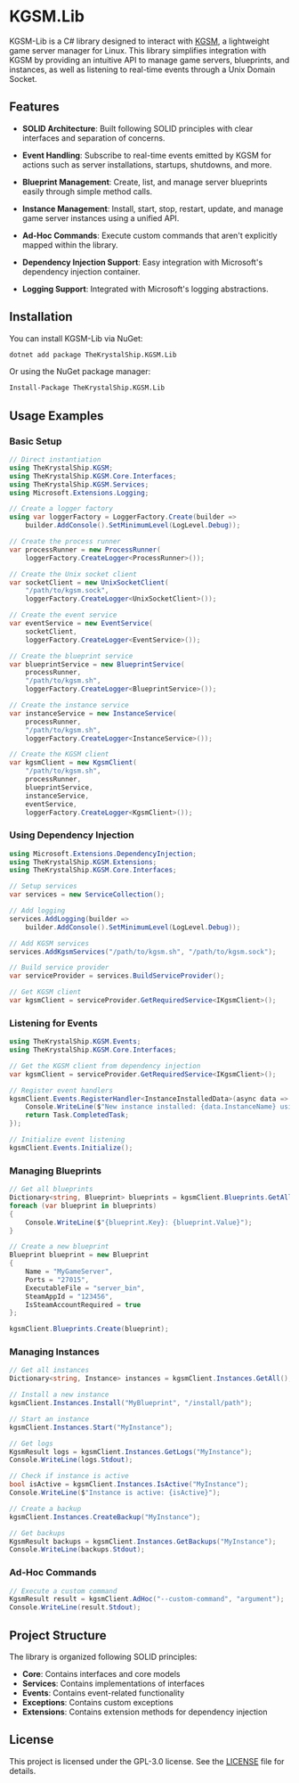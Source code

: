 # KGSM.Lib

KGSM-Lib is a C# library designed to interact with [KGSM][1], a lightweight 
game server manager for Linux. This library simplifies integration with KGSM 
by providing an intuitive API to manage game servers, blueprints, and 
instances, as well as listening to real-time events through a Unix Domain 
Socket.

## Features

- **SOLID Architecture**:
  Built following SOLID principles with clear interfaces and separation of concerns.

- **Event Handling**:
  Subscribe to real-time events emitted by KGSM for actions such as server 
  installations, startups, shutdowns, and more.

- **Blueprint Management**:
  Create, list, and manage server blueprints easily through simple method calls.

- **Instance Management**:
  Install, start, stop, restart, update, and manage game server instances 
  using a unified API.

- **Ad-Hoc Commands**:
  Execute custom commands that aren't explicitly mapped within the library.

- **Dependency Injection Support**:
  Easy integration with Microsoft's dependency injection container.

- **Logging Support**:
  Integrated with Microsoft's logging abstractions.

## Installation

You can install KGSM-Lib via NuGet:

```sh
dotnet add package TheKrystalShip.KGSM.Lib
```

Or using the NuGet package manager:

```sh
Install-Package TheKrystalShip.KGSM.Lib
```

## Usage Examples

### Basic Setup

```csharp
// Direct instantiation
using TheKrystalShip.KGSM;
using TheKrystalShip.KGSM.Core.Interfaces;
using TheKrystalShip.KGSM.Services;
using Microsoft.Extensions.Logging;

// Create a logger factory
using var loggerFactory = LoggerFactory.Create(builder => 
    builder.AddConsole().SetMinimumLevel(LogLevel.Debug));

// Create the process runner
var processRunner = new ProcessRunner(
    loggerFactory.CreateLogger<ProcessRunner>());

// Create the Unix socket client
var socketClient = new UnixSocketClient(
    "/path/to/kgsm.sock", 
    loggerFactory.CreateLogger<UnixSocketClient>());

// Create the event service
var eventService = new EventService(
    socketClient, 
    loggerFactory.CreateLogger<EventService>());

// Create the blueprint service
var blueprintService = new BlueprintService(
    processRunner, 
    "/path/to/kgsm.sh", 
    loggerFactory.CreateLogger<BlueprintService>());

// Create the instance service
var instanceService = new InstanceService(
    processRunner, 
    "/path/to/kgsm.sh", 
    loggerFactory.CreateLogger<InstanceService>());

// Create the KGSM client
var kgsmClient = new KgsmClient(
    "/path/to/kgsm.sh",
    processRunner,
    blueprintService,
    instanceService,
    eventService,
    loggerFactory.CreateLogger<KgsmClient>());
```

### Using Dependency Injection

```csharp
using Microsoft.Extensions.DependencyInjection;
using TheKrystalShip.KGSM.Extensions;
using TheKrystalShip.KGSM.Core.Interfaces;

// Setup services
var services = new ServiceCollection();

// Add logging
services.AddLogging(builder => 
    builder.AddConsole().SetMinimumLevel(LogLevel.Debug));

// Add KGSM services
services.AddKgsmServices("/path/to/kgsm.sh", "/path/to/kgsm.sock");

// Build service provider
var serviceProvider = services.BuildServiceProvider();

// Get KGSM client
var kgsmClient = serviceProvider.GetRequiredService<IKgsmClient>();
```

### Listening for Events

```csharp
using TheKrystalShip.KGSM.Events;
using TheKrystalShip.KGSM.Core.Interfaces;

// Get the KGSM client from dependency injection
var kgsmClient = serviceProvider.GetRequiredService<IKgsmClient>();

// Register event handlers
kgsmClient.Events.RegisterHandler<InstanceInstalledData>(async data => {
    Console.WriteLine($"New instance installed: {data.InstanceName} using blueprint {data.Blueprint}");
    return Task.CompletedTask;
});

// Initialize event listening
kgsmClient.Events.Initialize();
```

### Managing Blueprints

```csharp
// Get all blueprints
Dictionary<string, Blueprint> blueprints = kgsmClient.Blueprints.GetAll();
foreach (var blueprint in blueprints)
{
    Console.WriteLine($"{blueprint.Key}: {blueprint.Value}");
}

// Create a new blueprint
Blueprint blueprint = new Blueprint
{
    Name = "MyGameServer",
    Ports = "27015",
    ExecutableFile = "server_bin",
    SteamAppId = "123456",
    IsSteamAccountRequired = true
};

kgsmClient.Blueprints.Create(blueprint);
```

### Managing Instances

```csharp
// Get all instances
Dictionary<string, Instance> instances = kgsmClient.Instances.GetAll();

// Install a new instance
kgsmClient.Instances.Install("MyBlueprint", "/install/path");

// Start an instance
kgsmClient.Instances.Start("MyInstance");

// Get logs
KgsmResult logs = kgsmClient.Instances.GetLogs("MyInstance");
Console.WriteLine(logs.Stdout);

// Check if instance is active
bool isActive = kgsmClient.Instances.IsActive("MyInstance");
Console.WriteLine($"Instance is active: {isActive}");

// Create a backup
kgsmClient.Instances.CreateBackup("MyInstance");

// Get backups
KgsmResult backups = kgsmClient.Instances.GetBackups("MyInstance");
Console.WriteLine(backups.Stdout);
```

### Ad-Hoc Commands

```csharp
// Execute a custom command
KgsmResult result = kgsmClient.AdHoc("--custom-command", "argument");
Console.WriteLine(result.Stdout);
```

## Project Structure

The library is organized following SOLID principles:

- **Core**: Contains interfaces and core models
- **Services**: Contains implementations of interfaces
- **Events**: Contains event-related functionality
- **Exceptions**: Contains custom exceptions
- **Extensions**: Contains extension methods for dependency injection

## License

This project is licensed under the GPL-3.0 license. See the [LICENSE][2] file for details.

[1]: https://github.com/TheKrystalShip/KGSM
[2]: LICENSE

